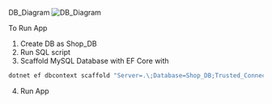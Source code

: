 DB_Diagram
![DB_Diagram](https://github.com/user-attachments/assets/648a67ef-6be6-48c2-8a82-b257b9d3ff03)

To Run App
1. Create DB as Shop_DB
2. Run SQL script
3. Scaffold MySQL Database with EF Core with
```powershell
dotnet ef dbcontext scaffold "Server=.\;Database=Shop_DB;Trusted_Connection=true;TrustServerCertificate=True" Microsoft.EntityFrameworkCore.SqlServer --output-dir Models --context ShopDbContext --no-build
```
4. Run App
